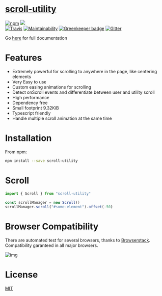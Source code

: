 # [scroll-utility](https://leddgroup.github.io/scroll-utility)

[![npm](https://img.shields.io/npm/dw/scroll-utility.svg)](https://www.npmjs.com/package/scroll-utility)
[![](https://data.jsdelivr.com/v1/package/npm/scroll-utility/badge)](https://www.jsdelivr.com/package/npm/scroll-utility)  
[![Travis](https://travis-ci.org/LeDDGroup/scroll-utility.svg?branch=master)](https://travis-ci.org/LeDDGroup/scroll-utility)
[![Maintainability](https://api.codeclimate.com/v1/badges/0914e9eba77aee46d514/maintainability)](https://codeclimate.com/github/LeDDGroup/scroll-utility/maintainability)
[![Greenkeeper badge](https://badges.greenkeeper.io/LeDDGroup/scroll-utility.svg)](https://greenkeeper.io/)
[![Gitter](https://img.shields.io/gitter/room/nwts/nw.js.svg)](https://gitter.im/LeddSoftware/scroll-utility)

Go [here](https://leddgroup.github.io/scroll-utility) for full documentation

# Features

- Extremely powerful for scrolling to anywhere in the page, like centering elements
- Very Easy to use
- Custom easing animations for scrolling
- Detect onScroll events and differentiate between user and utility scroll
- High performance
- Dependency free
- Small footprint 9.32KiB
- Typescript friendly
- Handle multiple scroll animation at the same time

# Installation

From npm:

```sh
npm install --save scroll-utility
```

# **Scroll**

```ts
import { Scroll } from "scroll-utility"

const scrollManager = new Scroll()
scrollManager.scroll("#some-element").offset(-50)
```

# Browser Compatibility

There are automated test for several browsers, thanks to [Browserstack](https://www.browserstack.com).  
Compatibility garanteed in all major browsers.

![img](https://3fxtqy18kygf3on3bu39kh93-wpengine.netdna-ssl.com/wp-content/uploads/2018/03/header-logo.svg)

# License

[MIT](./LICENSE.md)
